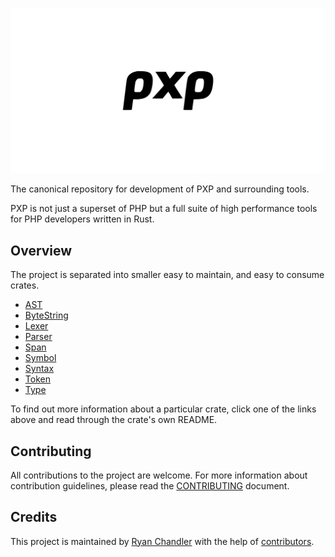 ![](/art/hero.png)

The canonical repository for development of PXP and surrounding tools.

PXP is not just a superset of PHP but a full suite of high performance tools for PHP developers written in Rust.

## Overview

The project is separated into smaller easy to maintain, and easy to consume crates.

* [AST](/crates/pxp-ast/)
* [ByteString](/crates/pxp-bytestring/)
* [Lexer](/crates/pxp-lexer/)
* [Parser](/crates/pxp-parser/)
* [Span](/crates/pxp-span/)
* [Symbol](/crates/pxp-symbol/)
* [Syntax](/crates/pxp-syntax/)
* [Token](/crates/pxp-token/)
* [Type](/crates/pxp-type/)

To find out more information about a particular crate, click one of the links above and read through the crate's own README.

## Contributing

All contributions to the project are welcome. For more information about contribution guidelines, please read the [CONTRIBUTING](CONTRIBUTING.md) document.

## Credits

This project is maintained by [Ryan Chandler](https://twitter.com/ryangjchandler) with the help of [contributors](https://github.com/pxp-lang/wip/graphs/contributors).